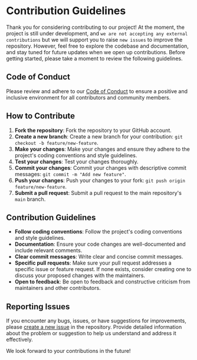 # Contribution Guidelines

Thank you for considering contributing to our project! At the moment, the project is still under development, and `we are not accepting any external contributions` but we will support you to raise `new issues` to improve the repository. However, feel free to explore the codebase and documentation, and stay tuned for future updates when we open up contributions. Before getting started, please take a moment to review the following guidelines.


## Code of Conduct

Please review and adhere to our [Code of Conduct](./CODE_OF_CONDUCT.md) to ensure a positive and inclusive environment for all contributors and community members.

## How to Contribute

1. **Fork the repository**: Fork the repository to your GitHub account.
2. **Create a new branch**: Create a new branch for your contribution: `git checkout -b feature/new-feature`.
3. **Make your changes**: Make your changes and ensure they adhere to the project's coding conventions and style guidelines.
4. **Test your changes**: Test your changes thoroughly.
5. **Commit your changes**: Commit your changes with descriptive commit messages: `git commit -m "Add new feature"`.
6. **Push your changes**: Push your changes to your fork: `git push origin feature/new-feature`.
7. **Submit a pull request**: Submit a pull request to the main repository's `main` branch.

## Contribution Guidelines

- **Follow coding conventions**: Follow the project's coding conventions and style guidelines.
- **Documentation**: Ensure your code changes are well-documented and include relevant comments.
- **Clear commit messages**: Write clear and concise commit messages.
- **Specific pull requests**: Make sure your pull request addresses a specific issue or feature request. If none exists, consider creating one to discuss your proposed changes with the maintainers.
- **Open to feedback**: Be open to feedback and constructive criticism from maintainers and other contributors.

## Reporting Issues

If you encounter any bugs, issues, or have suggestions for improvements, please [create a new issue](https://github.com/your-repository/issues) in the repository. Provide detailed information about the problem or suggestion to help us understand and address it effectively.

We look forward to your contributions in the future!

